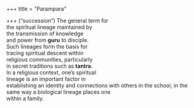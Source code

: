 +++
title = "Parampara"

+++
(“succession”) The general term for  
the spiritual lineage maintained by  
the transmission of knowledge  
and power from **guru** to disciple.  
Such lineages form the basis for  
tracing spiritual descent within  
religious communities, particularly  
in secret traditions such as **tantra**.  
In a religious context, one’s spiritual  
lineage is an important factor in  
establishing an identity and connections with others in the school, in the  
same way a biological lineage places one  
within a family.